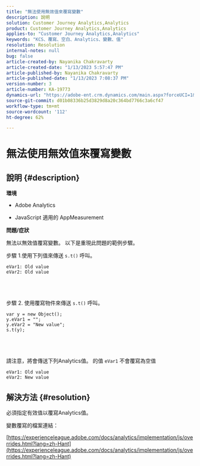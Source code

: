 ```yaml
---
title: "無法使用無效值來覆寫變數"
description: 說明
solution: Customer Journey Analytics,Analytics
product: Customer Journey Analytics,Analytics
applies-to: "Customer Journey Analytics,Analytics"
keywords: "KCS、覆寫、空白、Analytics、變數、值"
resolution: Resolution
internal-notes: null
bug: false
article-created-by: Nayanika Chakravarty
article-created-date: "1/13/2023 5:57:47 PM"
article-published-by: Nayanika Chakravarty
article-published-date: "1/13/2023 7:08:37 PM"
version-number: 3
article-number: KA-19773
dynamics-url: "https://adobe-ent.crm.dynamics.com/main.aspx?forceUCI=1&pagetype=entityrecord&etn=knowledgearticle&id=161a6dc6-6b93-ed11-aad1-6045bd006c82"
source-git-commit: d01b08336b25d3829d8a20c364bd7766c3a6cf47
workflow-type: tm+mt
source-wordcount: '112'
ht-degree: 62%

---
```


# 無法使用無效值來覆寫變數

## 說明 {#description}


<b>環境</b>

- Adobe Analytics

- JavaScript 適用的 AppMeasurement

<b>問題/症狀</b>

無法以無效值覆寫變數。  以下是重現此問題的範例步驟。


步驟 1.使用下列值來傳送 `s.t()` 呼叫。


```
eVar1: Old value
eVar2: Old value
```

<br> <br><br>
步驟 2. 使用覆寫物件來傳送 `s.t()` 呼叫。


```
var y = new Object();
y.eVar1 = "";
y.eVar2 = "New value";
s.t(y);
```

<br> <br><br>
請注意，將會傳送下列Analytics值。 的值 `eVar1` 不會覆寫為空值


```
eVar1: Old value
eVar2: New value
```



## 解決方法 {#resolution}


必須指定有效值以覆寫Analytics值。

變數覆寫的檔案連結：

[https://experienceleague.adobe.com/docs/analytics/implementation/js/overrides.html?lang=zh-Hant](https://experienceleague.adobe.com/docs/analytics/implementation/js/overrides.html?lang=zh-Hant)
